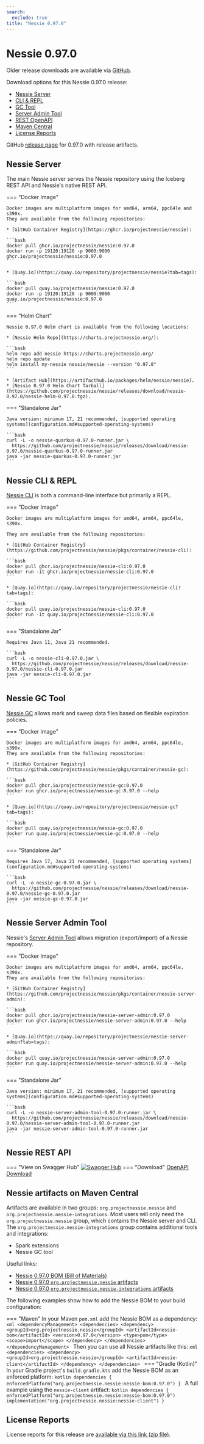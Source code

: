 ```yaml
---
search:
  exclude: true
title: "Nessie 0.97.0"
---
```


# Nessie 0.97.0

Older release downloads are available via [GitHub](https://github.com/projectnessie/nessie/releases).

Download options for this Nessie 0.97.0 release:

* [Nessie Server](#nessie-server)
* [CLI & REPL](#nessie-cli--repl)
* [GC Tool](#nessie-gc-tool)
* [Server Admin Tool](#nessie-server-admin-tool)
* [REST OpenAPI](#nessie-rest-api)
* [Maven Central](#nessie-artifacts-on-maven-central)
* [License Reports](#license-reports)

GitHub [release page](https://github.com/projectnessie/nessie/releases/tag/nessie-0.97.0) for 0.97.0 with release artifacts.

## Nessie Server

The main Nessie server serves the Nessie repository using the Iceberg REST API and Nessie's native REST API.

=== "Docker Image"

    Docker images are multiplatform images for amd64, arm64, ppc64le and s390x.
    They are available from the following repositories:

    * [GitHub Container Registry](https://ghcr.io/projectnessie/nessie):

    ```bash
    docker pull ghcr.io/projectnessie/nessie:0.97.0
    docker run -p 19120:19120 -p 9000:9000 ghcr.io/projectnessie/nessie:0.97.0
    ```

    * [Quay.io](https://quay.io/repository/projectnessie/nessie?tab=tags):

    ```bash
    docker pull quay.io/projectnessie/nessie:0.97.0
    docker run -p 19120:19120 -p 9000:9000 quay.io/projectnessie/nessie:0.97.0
    ```

=== "Helm Chart"

    Nessie 0.97.0 Helm chart is available from the following locations:

    * [Nessie Helm Repo](https://charts.projectnessie.org/):

    ```bash
    helm repo add nessie https://charts.projectnessie.org/
    helm repo update
    helm install my-nessie nessie/nessie --version "0.97.0"
    ```

    * [Artifact Hub](https://artifacthub.io/packages/helm/nessie/nessie).
    * [Nessie 0.97.0 Helm Chart Tarball](https://github.com/projectnessie/nessie/releases/download/nessie-0.97.0/nessie-helm-0.97.0.tgz).

=== "Standalone Jar"

    Java version: minimum 17, 21 recommended, [supported operating systems](configuration.md#supported-operating-systems)

    ```bash
    curl -L -o nessie-quarkus-0.97.0-runner.jar \
      https://github.com/projectnessie/nessie/releases/download/nessie-0.97.0/nessie-quarkus-0.97.0-runner.jar
    java -jar nessie-quarkus-0.97.0-runner.jar
    ```

## Nessie CLI & REPL

[Nessie CLI](cli.md) is both a command-line interface but primarily a REPL.

=== "Docker Image"

    Docker images are multiplatform images for amd64, arm64, ppc64le, s390x.

    They are available from the following repositories:

    * [GitHub Container Registry](https://github.com/projectnessie/nessie/pkgs/container/nessie-cli):

    ```bash
    docker pull ghcr.io/projectnessie/nessie-cli:0.97.0
    docker run -it ghcr.io/projectnessie/nessie-cli:0.97.0 
    ```

    * [Quay.io](https://quay.io/repository/projectnessie/nessie-cli?tab=tags):

    ```bash
    docker pull quay.io/projectnessie/nessie-cli:0.97.0
    docker run -it quay.io/projectnessie/nessie-cli:0.97.0
    ```

=== "Standalone Jar"

    Requires Java 11, Java 21 recommended.

    ```bash
    curl -L -o nessie-cli-0.97.0.jar \
      https://github.com/projectnessie/nessie/releases/download/nessie-0.97.0/nessie-cli-0.97.0.jar
    java -jar nessie-cli-0.97.0.jar
    ```

## Nessie GC Tool

[Nessie GC](gc.md) allows mark and sweep data files based on flexible expiration policies.

=== "Docker Image"

    Docker images are multiplatform images for amd64, arm64, ppc64le, s390x.
    They are available from the following repositories:

    * [GitHub Container Registry](https://github.com/projectnessie/nessie/pkgs/container/nessie-gc):

    ```bash
    docker pull ghcr.io/projectnessie/nessie-gc:0.97.0
    docker run ghcr.io/projectnessie/nessie-gc:0.97.0 --help
    ```

    * [Quay.io](https://quay.io/repository/projectnessie/nessie-gc?tab=tags):

    ```bash
    docker pull quay.io/projectnessie/nessie-gc:0.97.0
    docker run quay.io/projectnessie/nessie-gc:0.97.0 --help
    ```

=== "Standalone Jar"

    Requires Java 17, Java 21 recommended, [supported operating systems](configuration.md#supported-operating-systems)

    ```bash
    curl -L -o nessie-gc-0.97.0.jar \
      https://github.com/projectnessie/nessie/releases/download/nessie-0.97.0/nessie-gc-0.97.0.jar
    java -jar nessie-gc-0.97.0.jar
    ```

## Nessie Server Admin Tool

Nessie's [Server Admin Tool](export_import.md) allows migration (export/import) of a
Nessie repository.

=== "Docker Image"

    Docker images are multiplatform images for amd64, arm64, ppc64le, s390x.
    They are available from the following repositories:

    * [GitHub Container Registry](https://github.com/projectnessie/nessie/pkgs/container/nessie-server-admin):

    ```bash
    docker pull ghcr.io/projectnessie/nessie-server-admin:0.97.0
    docker run ghcr.io/projectnessie/nessie-server-admin:0.97.0 --help
    ```

    * [Quay.io](https://quay.io/repository/projectnessie/nessie-server-admin?tab=tags):

    ```bash
    docker pull quay.io/projectnessie/nessie-server-admin:0.97.0
    docker run quay.io/projectnessie/nessie-server-admin:0.97.0 --help
    ```

=== "Standalone Jar"

    Java version: minimum 17, 21 recommended, [supported operating systems](configuration.md#supported-operating-systems)

    ```bash
    curl -L -o nessie-server-admin-tool-0.97.0-runner.jar \
      https://github.com/projectnessie/nessie/releases/download/nessie-0.97.0/nessie-server-admin-tool-0.97.0-runner.jar
    java -jar nessie-server-admin-tool-0.97.0-runner.jar
    ```

## Nessie REST API

=== "View on Swagger Hub"
    [![Swagger Hub](https://img.shields.io/badge/swagger%20hub-nessie-3f6ec6?style=for-the-badge&logo=swagger&link=https%3A%2F%2Fapp.swaggerhub.com%2Fapis%2Fprojectnessie%2Fnessie)](https://app.swaggerhub.com/apis/projectnessie/nessie/0.97.0)
=== "Download"
    [OpenAPI Download](https://github.com/projectnessie/nessie/releases/download/nessie-0.97.0/nessie-openapi-0.97.0.yaml)

## Nessie artifacts on Maven Central

Artifacts are available in two groups: `org.projectnessie.nessie` and
`org.projectnessie.nessie-integrations`. Most users will only need the `org.projectnessie.nessie`
group, which contains the Nessie server and CLI. The `org.projectnessie.nessie-integrations` group
contains additional tools and integrations:

* Spark extensions
* Nessie GC tool

Useful links:

* [Nessie 0.97.0 BOM (Bill of Materials)](https://search.maven.org/artifact/org.projectnessie.nessie/nessie-bom/0.97.0/pom)
* [Nessie 0.97.0 `org.projectnessie.nessie` artifacts](https://search.maven.org/search?q=g:org.projectnessie.nessie%20v:0.97.0)
* [Nessie 0.97.0 `org.projectnessie.nessie-integrations` artifacts](https://search.maven.org/search?q=g:org.projectnessie.nessie-integrations%20v:0.97.0)

The following examples show how to add the Nessie BOM to your build configuration:

=== "Maven"
    In your Maven `pom.xml` add the Nessie BOM as a dependency:
    ```xml
    <dependencyManagement>
      <dependencies>
        <dependency>
          <groupId>org.projectnessie.nessie</groupId>
          <artifactId>nessie-bom</artifactId>
          <version>0.97.0</version>
          <type>pom</type>
          <scope>import</scope>
        </dependency>
      </dependencies>
    </dependencyManagement>
    ```
    Then you can use all Nessie artifacts like this:
    ```xml
    <dependencies>
      <dependency>
        <groupId>org.projectnessie.nessie</groupId>
        <artifactId>nessie-client</artifactId>
      </dependency>
    </dependencies>
    ```
=== "Gradle (Kotlin)"
    In your Gradle project's `build.gradle.kts` add the Nessie BOM as an enforced platform:
    ```kotlin
    dependencies {
      enforcedPlatform("org.projectnessie.nessie:nessie-bom:0.97.0")
    }
    ```
    A full example using the `nessie-client` artifact:
    ```kotlin
    dependencies {
      enforcedPlatform("org.projectnessie.nessie:nessie-bom:0.97.0")
      implementation("org.projectnessie.nessie:nessie-client")
    }
    ```

## License Reports

License reports for this release are [available via this link (zip file)](https://github.com/projectnessie/nessie/releases/download/nessie-0.97.0/nessie-aggregated-license-report-0.97.0.zip).
